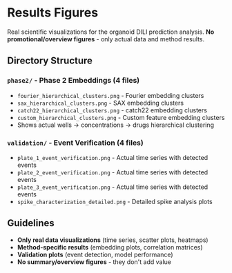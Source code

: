 # Results Figures

Real scientific visualizations for the organoid DILI prediction analysis. 
**No promotional/overview figures** - only actual data and method results.

## Directory Structure

### `phase2/` - Phase 2 Embeddings (4 files)
- `fourier_hierarchical_clusters.png` - Fourier embedding clusters  
- `sax_hierarchical_clusters.png` - SAX embedding clusters
- `catch22_hierarchical_clusters.png` - catch22 embedding clusters
- `custom_hierarchical_clusters.png` - Custom feature embedding clusters
- Shows actual wells → concentrations → drugs hierarchical clustering

### `validation/` - Event Verification (4 files)
- `plate_1_event_verification.png` - Actual time series with detected events
- `plate_2_event_verification.png` - Actual time series with detected events  
- `plate_3_event_verification.png` - Actual time series with detected events
- `spike_characterization_detailed.png` - Detailed spike analysis plots

## Guidelines

- **Only real data visualizations** (time series, scatter plots, heatmaps)
- **Method-specific results** (embedding plots, correlation matrices)  
- **Validation plots** (event detection, model performance)
- **No summary/overview figures** - they don't add value
